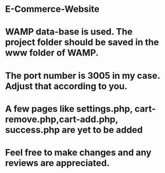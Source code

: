 # E-Commerce-Website
# WAMP data-base is used. The project folder should be saved in the www folder of WAMP.
# The port number is 3005 in my case. Adjust that according to you.
# A few pages like settings.php, cart-remove.php,cart-add.php, success.php are yet to be added
# Feel free to make changes and any reviews are appreciated.
